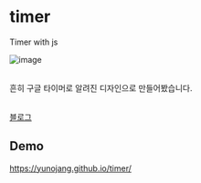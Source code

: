 # timer
Timer with js

![image](https://user-images.githubusercontent.com/54504352/121655160-5c4a0180-cad9-11eb-8a1d-5cdf66aea57b.png)


<br>
흔히 구글 타이머로 알려진 디자인으로 만들어봤습니다.
<br><br>

[블로그](https://velog.io/@hanganda23/%EA%B5%AC%EA%B8%80-%ED%83%80%EC%9D%B4%EB%A8%B8-JS%EB%A1%9C-%EB%A7%8C%EB%93%A4%EA%B8%B0)

## Demo
https://yunojang.github.io/timer/
